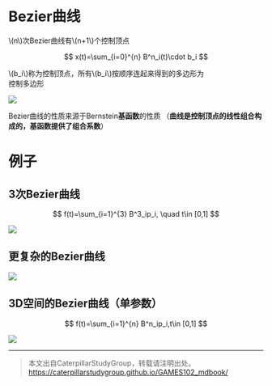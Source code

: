 # Bezier曲线   

\\(n\\)次Bezier曲线有\\(n+1\\)个控制顶点    

$$
x(t)=\sum_{i=0}^{n} B^n_i(t)\cdot b_i
$$

\\(b_i\\)称为控制顶点，所有\\(b_i\\)按顺序连起来得到的多边形为   
控制多边形

![](../assets/B曲-8.png)    

Bezier曲线的性质来源于Bernstein**基函数**的性质
（**曲线是控制顶点的线性组合构成的，基函数提供了组合系数**）

# 例子

## 3次Bezier曲线    

$$
f(t)=\sum_{i=1}^{3} B^3_ip_i, \quad t\in [0,1]
$$

![](../assets/B曲-10.png) 


## 更复杂的Bezier曲线    

![](../assets/B曲-11.png) 

## 3D空间的Bezier曲线（单参数）   

$$
f(t)=\sum_{i=1}^{n} B^n_ip_i,t\in [0,1]
$$

![](../assets/B曲-12.png) 

---  

> 本文出自CaterpillarStudyGroup，转载请注明出处。
https://caterpillarstudygroup.github.io/GAMES102_mdbook/

